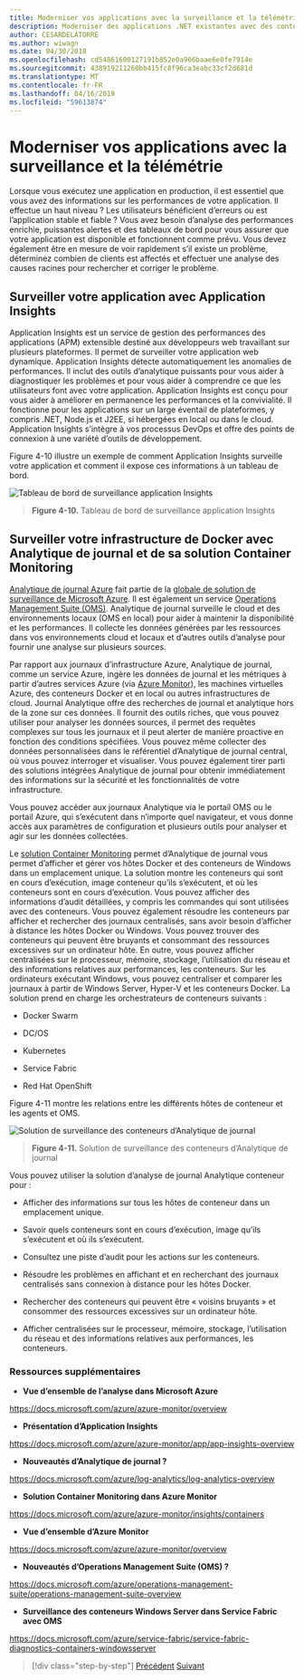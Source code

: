 ```yaml
---
title: Moderniser vos applications avec la surveillance et la télémétrie
description: Moderniser des applications .NET existantes avec des conteneurs de Cloud Azure et Windows | Moderniser vos applications avec la surveillance et télémétrie
author: CESARDELATORRE
ms.author: wiwagn
ms.date: 04/30/2018
ms.openlocfilehash: cd54861600127191b852e0a966baae6e0fe7914e
ms.sourcegitcommit: 438919211260bb415fc8f96ca3eabc33cf2d681d
ms.translationtype: MT
ms.contentlocale: fr-FR
ms.lasthandoff: 04/16/2019
ms.locfileid: "59613874"
---
```

# <a name="modernize-your-apps-with-monitoring-and-telemetry"></a>Moderniser vos applications avec la surveillance et la télémétrie

Lorsque vous exécutez une application en production, il est essentiel que vous avez des informations sur les performances de votre application. Il effectue un haut niveau ? Les utilisateurs bénéficient d’erreurs ou est l’application stable et fiable ? Vous avez besoin d’analyse des performances enrichie, puissantes alertes et des tableaux de bord pour vous assurer que votre application est disponible et fonctionnent comme prévu. Vous devez également être en mesure de voir rapidement s’il existe un problème, déterminez combien de clients est affectés et effectuer une analyse des causes racines pour rechercher et corriger le problème.

## <a name="monitor-your-application-with-application-insights"></a>Surveiller votre application avec Application Insights

Application Insights est un service de gestion des performances des applications (APM) extensible destiné aux développeurs web travaillant sur plusieurs plateformes. Il permet de surveiller votre application web dynamique. Application Insights détecte automatiquement les anomalies de performances. Il inclut des outils d’analytique puissants pour vous aider à diagnostiquer les problèmes et pour vous aider à comprendre ce que les utilisateurs font avec votre application. Application Insights est conçu pour vous aider à améliorer en permanence les performances et la convivialité. Il fonctionne pour les applications sur un large éventail de plateformes, y compris .NET, Node.js et J2EE, si hébergées en local ou dans le cloud. Application Insights s’intègre à vos processus DevOps et offre des points de connexion à une variété d’outils de développement.

Figure 4-10 illustre un exemple de comment Application Insights surveille votre application et comment il expose ces informations à un tableau de bord.

![Tableau de bord de surveillance application Insights](./media/image10.png)

> **Figure 4-10.** Tableau de bord de surveillance application Insights

## <a name="monitor-your-docker-infrastructure-with-log-analytics-and-its-container-monitoring-solution"></a>Surveiller votre infrastructure de Docker avec Analytique de journal et de sa solution Container Monitoring

[Analytique de journal Azure](https://docs.microsoft.com/azure/log-analytics/log-analytics-overview) fait partie de la [globale de solution de surveillance de Microsoft Azure](https://docs.microsoft.com/azure/monitoring-and-diagnostics/monitoring-overview). Il est également un service [Operations Management Suite (OMS)](https://docs.microsoft.com/azure/operations-management-suite/operations-management-suite-overview). Analytique de journal surveille le cloud et des environnements locaux (OMS en local) pour aider à maintenir la disponibilité et les performances. Il collecte les données générées par les ressources dans vos environnements cloud et locaux et d’autres outils d’analyse pour fournir une analyse sur plusieurs sources.

Par rapport aux journaux d’infrastructure Azure, Analytique de journal, comme un service Azure, ingère les données de journal et les métriques à partir d’autres services Azure (via [Azure Monitor](https://docs.microsoft.com/azure/monitoring-and-diagnostics/monitoring-overview-azure-monitor)), les machines virtuelles Azure, des conteneurs Docker et en local ou autres infrastructures de cloud. Journal Analytique offre des recherches de journal et analytique hors de la zone sur ces données. Il fournit des outils riches, que vous pouvez utiliser pour analyser les données sources, il permet des requêtes complexes sur tous les journaux et il peut alerter de manière proactive en fonction des conditions spécifiées. Vous pouvez même collecter des données personnalisées dans le référentiel d’Analytique de journal central, où vous pouvez interroger et visualiser. Vous pouvez également tirer parti des solutions intégrées Analytique de journal pour obtenir immédiatement des informations sur la sécurité et les fonctionnalités de votre infrastructure.

Vous pouvez accéder aux journaux Analytique via le portail OMS ou le portail Azure, qui s’exécutent dans n’importe quel navigateur, et vous donne accès aux paramètres de configuration et plusieurs outils pour analyser et agir sur les données collectées.

Le [solution Container Monitoring](https://docs.microsoft.com/azure/log-analytics/log-analytics-containers) permet d’Analytique de journal vous permet d’afficher et gérer vos hôtes Docker et des conteneurs de Windows dans un emplacement unique. La solution montre les conteneurs qui sont en cours d’exécution, image conteneur qu’ils s’exécutent, et où les conteneurs sont en cours d’exécution. Vous pouvez afficher des informations d’audit détaillées, y compris les commandes qui sont utilisées avec des conteneurs. Vous pouvez également résoudre les conteneurs par afficher et rechercher des journaux centralisés, sans avoir besoin d’afficher à distance les hôtes Docker ou Windows. Vous pouvez trouver des conteneurs qui peuvent être bruyants et consommant des ressources excessives sur un ordinateur hôte. En outre, vous pouvez afficher centralisées sur le processeur, mémoire, stockage, l’utilisation du réseau et des informations relatives aux performances, les conteneurs. Sur les ordinateurs exécutant Windows, vous pouvez centraliser et comparer les journaux à partir de Windows Server, Hyper-V et les conteneurs Docker. La solution prend en charge les orchestrateurs de conteneurs suivants :

-   Docker Swarm

-   DC/OS

-   Kubernetes

-   Service Fabric

-   Red Hat OpenShift

Figure 4-11 montre les relations entre les différents hôtes de conteneur et les agents et OMS.

![Solution de surveillance des conteneurs d’Analytique de journal](./media/image11.png)

> **Figure 4-11.** Solution de surveillance des conteneurs d’Analytique de journal

Vous pouvez utiliser la solution d’analyse de journal Analytique conteneur pour :

-   Afficher des informations sur tous les hôtes de conteneur dans un emplacement unique.

-   Savoir quels conteneurs sont en cours d’exécution, image qu’ils s’exécutent et où ils s’exécutent.

-   Consultez une piste d’audit pour les actions sur les conteneurs.

-   Résoudre les problèmes en affichant et en recherchant des journaux centralisés sans connexion à distance pour les hôtes Docker.

-   Rechercher des conteneurs qui peuvent être « voisins bruyants » et consommer des ressources excessives sur un ordinateur hôte.

-   Afficher centralisées sur le processeur, mémoire, stockage, l’utilisation du réseau et des informations relatives aux performances, les conteneurs.

### <a name="additional-resources"></a>Ressources supplémentaires

-   **Vue d’ensemble de l’analyse dans Microsoft Azure**

<https://docs.microsoft.com/azure/azure-monitor/overview>

-   **Présentation d’Application Insights**

<https://docs.microsoft.com/azure/azure-monitor/app/app-insights-overview>

-   **Nouveautés d’Analytique de journal ?**

<https://docs.microsoft.com/azure/log-analytics/log-analytics-overview>

-   **Solution Container Monitoring dans Azure Monitor**

<https://docs.microsoft.com/azure/azure-monitor/insights/containers>

-   **Vue d’ensemble d’Azure Monitor**

<https://docs.microsoft.com/azure/azure-monitor/overview>

-   **Nouveautés d’Operations Management Suite (OMS) ?**

<https://docs.microsoft.com/azure/operations-management-suite/operations-management-suite-overview>

-   **Surveillance des conteneurs Windows Server dans Service Fabric avec OMS**

<https://docs.microsoft.com/azure/service-fabric/service-fabric-diagnostics-containers-windowsserver>

>[!div class="step-by-step"]
>[Précédent](build-resilient-services-ready-for-the-cloud-embrace-transient-failures-in-the-cloud.md)
>[Suivant](modernize-your-apps-lifecycle-with-ci-cd-pipelines-and-devops-tools-in-the-cloud.md)
